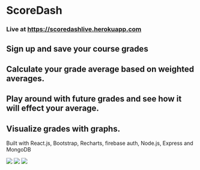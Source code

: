 # ScoreDash

<h3>Live at <a href= https://scoredashlive.herokuapp.com>https://scoredashlive.herokuapp.com</a> </h3>

<h2>Sign up and save your course grades</h2>
<h2>Calculate your grade average based on weighted averages.</h2>
<h2>Play around with future grades and see how it will effect your average.</h2>
<h2>Visualize grades with graphs.</h2>
<p>Built with React.js, Bootstrap, Recharts, firebase auth, Node.js, Express and MongoDB </p>
<img src='https://scoredashlive.herokuapp.com/static/media/mock-1.d83e15ec.png'>
<img src='https://scoredashlive.herokuapp.com/static/media/mock-2.55371167.png'>
<img src='https://scoredashlive.herokuapp.com/static/media/mock-3.5da0066a.png'>
